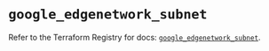# `google_edgenetwork_subnet`

Refer to the Terraform Registry for docs: [`google_edgenetwork_subnet`](https://registry.terraform.io/providers/hashicorp/google/6.48.0/docs/resources/edgenetwork_subnet).
